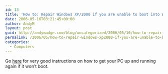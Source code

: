 ```yaml
---
id: 13
title: 'How to: Repair Windows XP/2000 if you are unable to boot into Windows'
date: 2006-05-16T03:21:45+00:00
author: AndyM
layout: post
guid: http://andymadge.com/blog/uncategorized/2006/05/16/how-to-repair-windows-xp2000-if-you-are-unable-to-boot-into-windows/
permalink: /2006/05/how-to-repair-windows-xp2000-if-you-are-unable-to-boot-into-windows/
categories:
  - Computers
---
```

Go [here](http://www.techspot.com/vb/post63828-1.html) for very good instructions on how to get your PC up and running again if it won&#8217;t boot.